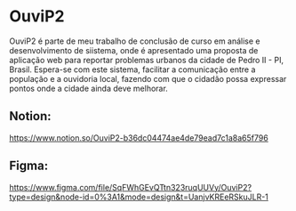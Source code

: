 # OuviP2

OuviP2 é parte de meu trabalho de conclusão de curso em análise e desenvolvimento de siistema, onde é apresentado uma proposta de aplicação web para reportar problemas urbanos da cidade de Pedro II - PI, Brasil. Espera-se com este sistema, facilitar a comunicação entre a população e a ouvidoria local, fazendo com que o cidadão possa expressar pontos onde a cidade ainda deve melhorar.

## Notion:
https://www.notion.so/OuviP2-b36dc04474ae4de79ead7c1a8a65f796

## Figma:
https://www.figma.com/file/SqFWhGEvQTtn323ruqUUVy/OuviP2?type=design&node-id=0%3A1&mode=design&t=UanjvKREeRSkuJLR-1
